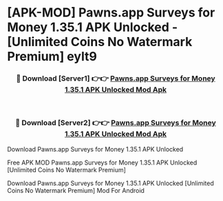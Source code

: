 # [APK-MOD] Pawns.app  Surveys for Money 1.35.1 APK Unlocked - [Unlimited Coins No Watermark Premium] eylt9



<div align="center">
<h3>🔴 Download [Server1] 👉👉 <a href="https://momento.my/?title=Pawns.app__Surveys_for_Money_1.35.1_APK_Unlocked">Pawns.app  Surveys for Money 1.35.1 APK Unlocked Mod Apk</a></h3><br>

<h3>🔴 Download [Server2] 👉👉 <a href="https://momento.my/?title=Pawns.app__Surveys_for_Money_1.35.1_APK_Unlocked">Pawns.app  Surveys for Money 1.35.1 APK Unlocked Mod Apk</a></h3>
</div>



Download Pawns.app  Surveys for Money 1.35.1 APK Unlocked 

Free APK MOD Pawns.app  Surveys for Money 1.35.1 APK Unlocked [Unlimited Coins No Watermark Premium]

Download Pawns.app  Surveys for Money 1.35.1 APK Unlocked [Unlimited Coins No Watermark Premium] Mod For Android
